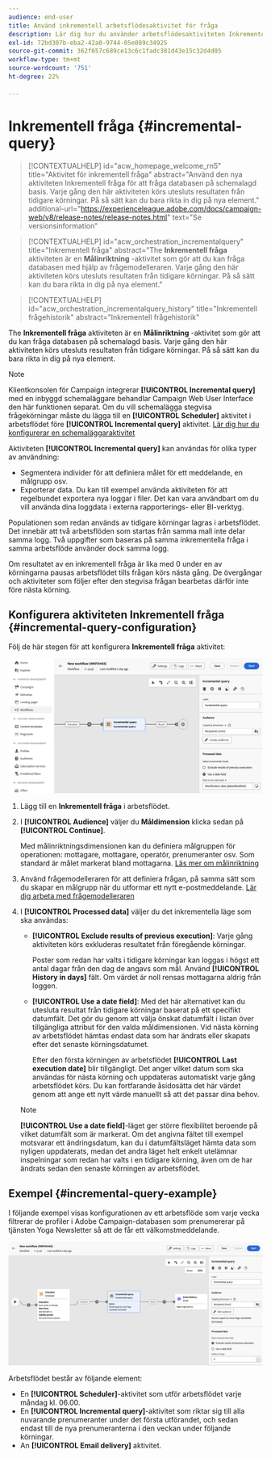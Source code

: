 ```yaml
---
audience: end-user
title: Använd inkrementell arbetsflödesaktivitet för fråga
description: Lär dig hur du använder arbetsflödesaktiviteten Inkrementell fråga
exl-id: 72bd307b-eba2-42a0-9744-05e089c34925
source-git-commit: 362f657c689ce13c6c1fadc381d43e15c32d4d05
workflow-type: tm+mt
source-wordcount: '751'
ht-degree: 22%

---
```


# Inkrementell fråga {#incremental-query}

>[!CONTEXTUALHELP]
>id="acw_homepage_welcome_rn5"
>title="Aktivitet för inkrementell fråga"
>abstract="Använd den nya aktiviteten Inkrementell fråga för att fråga databasen på schemalagd basis. Varje gång den här aktiviteten körs utesluts resultaten från tidigare körningar. På så sätt kan du bara rikta in dig på nya element."
>additional-url="https://experienceleague.adobe.com/docs/campaign-web/v8/release-notes/release-notes.html" text="Se versionsinformation"

>[!CONTEXTUALHELP]
>id="acw_orchestration_incrementalquery"
>title="Inkrementell fråga"
>abstract="The **Inkrementell fråga** aktiviteten är en **Målinriktning** -aktivitet som gör att du kan fråga databasen med hjälp av frågemodelleraren. Varje gång den här aktiviteten körs utesluts resultaten från tidigare körningar. På så sätt kan du bara rikta in dig på nya element."

>[!CONTEXTUALHELP]
>id="acw_orchestration_incrementalquery_history"
>title="Inkrementell frågehistorik"
>abstract="Inkrementell frågehistorik"

The **Inkrementell fråga** aktiviteten är en **Målinriktning** -aktivitet som gör att du kan fråga databasen på schemalagd basis. Varje gång den här aktiviteten körs utesluts resultaten från tidigare körningar. På så sätt kan du bara rikta in dig på nya element.

>[!NOTE]
>
>Klientkonsolen för Campaign integrerar **[!UICONTROL Incremental query]** med en inbyggd schemaläggare behandlar Campaign Web User Interface den här funktionen separat. Om du vill schemalägga stegvisa frågekörningar måste du lägga till en **[!UICONTROL Scheduler]** aktivitet i arbetsflödet före **[!UICONTROL Incremental query]** aktivitet. [Lär dig hur du konfigurerar en schemaläggaraktivitet](scheduler.md)

Aktiviteten **[!UICONTROL Incremental query]** kan användas för olika typer av användning:

* Segmentera individer för att definiera målet för ett meddelande, en målgrupp osv.
* Exporterar data. Du kan till exempel använda aktiviteten för att regelbundet exportera nya loggar i filer. Det kan vara användbart om du vill använda dina loggdata i externa rapporterings- eller BI-verktyg.

Populationen som redan används av tidigare körningar lagras i arbetsflödet. Det innebär att två arbetsflöden som startas från samma mall inte delar samma logg. Två uppgifter som baseras på samma inkrementella fråga i samma arbetsflöde använder dock samma logg.

Om resultatet av en inkrementell fråga är lika med 0 under en av körningarna pausas arbetsflödet tills frågan körs nästa gång. De övergångar och aktiviteter som följer efter den stegvisa frågan bearbetas därför inte före nästa körning.

## Konfigurera aktiviteten Inkrementell fråga {#incremental-query-configuration}

Följ de här stegen för att konfigurera **Inkrementell fråga** aktivitet:

![](../assets/incremental-query.png)

1. Lägg till en **Inkrementell fråga** i arbetsflödet.

1. I **[!UICONTROL Audience]** väljer du **Måldimension** klicka sedan på **[!UICONTROL Continue]**.

   Med målinriktningsdimensionen kan du definiera målgruppen för operationen: mottagare, mottagare, operatör, prenumeranter osv. Som standard är målet markerat bland mottagarna. [Läs mer om målinriktning](../../audience/about-recipients.md#targeting-dimensions)

1. Använd frågemodelleraren för att definiera frågan, på samma sätt som du skapar en målgrupp när du utformar ett nytt e-postmeddelande. [Lär dig arbeta med frågemodelleraren](../../query/query-modeler-overview.md)

1. I **[!UICONTROL Processed data]** väljer du det inkrementella läge som ska användas:

   * **[!UICONTROL Exclude results of previous execution]**: Varje gång aktiviteten körs exkluderas resultatet från föregående körningar.

     Poster som redan har valts i tidigare körningar kan loggas i högst ett antal dagar från den dag de angavs som mål. Använd **[!UICONTROL History in days]** fält. Om värdet är noll rensas mottagarna aldrig från loggen.

   * **[!UICONTROL Use a date field]**: Med det här alternativet kan du utesluta resultat från tidigare körningar baserat på ett specifikt datumfält. Det gör du genom att välja önskat datumfält i listan över tillgängliga attribut för den valda måldimensionen. Vid nästa körning av arbetsflödet hämtas endast data som har ändrats eller skapats efter det senaste körningsdatumet.

     Efter den första körningen av arbetsflödet **[!UICONTROL Last execution date]** blir tillgängligt. Det anger vilket datum som ska användas för nästa körning och uppdateras automatiskt varje gång arbetsflödet körs. Du kan fortfarande åsidosätta det här värdet genom att ange ett nytt värde manuellt så att det passar dina behov.

   >[!NOTE]
   >
   >**[!UICONTROL Use a date field]**-läget ger större flexibilitet beroende på vilket datumfält som är markerat. Om det angivna fältet till exempel motsvarar ett ändringsdatum, kan du i datumfältsläget hämta data som nyligen uppdaterats, medan det andra läget helt enkelt utelämnar inspelningar som redan har valts i en tidigare körning, även om de har ändrats sedan den senaste körningen av arbetsflödet.

## Exempel {#incremental-query-example}

I följande exempel visas konfigurationen av ett arbetsflöde som varje vecka filtrerar de profiler i Adobe Campaign-databasen som prenumererar på tjänsten Yoga Newsletter så att de får ett välkomstmeddelande.

![](../assets/incremental-query-example.png)

Arbetsflödet består av följande element:

* En **[!UICONTROL Scheduler]**-aktivitet som utför arbetsflödet varje måndag kl. 06.00.
* En **[!UICONTROL Incremental query]**-aktivitet som riktar sig till alla nuvarande prenumeranter under det första utförandet, och sedan endast till de nya prenumeranterna i den veckan under följande körningar.
* An **[!UICONTROL Email delivery]** aktivitet.
